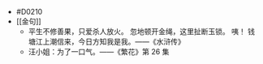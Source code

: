 - #D0210
- [[金句]]
	- 平生不修善果，只爱杀人放火。 忽地顿开金绳，这里扯断玉锁。 咦！ 钱塘江上潮信来，今日方知我是我。——《水浒传》
	- 汪小姐：为了一口气。——《繁花》第 26 集